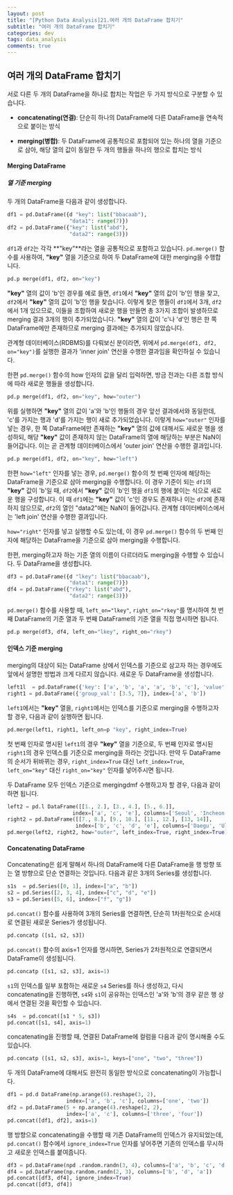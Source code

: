 ```yaml
---
layout: post
title: "[Python Data Analysis]21.여러 개의 DataFrame 합치기"
subtitle: "여러 개의 DataFrame 합치기"
categories: dev
tags: data_analysis
comments: true
---
```


## 여러 개의 DataFrame 합치기

서로 다른 두 개의 DataFrame을 하나로 합치는 작업은 두 가지 방식으로 구분할 수 있습니다.

- **concatenating(연결)**: 단순히 하나의 DataFrame에 다른 DataFrame을 연속적으로 붙이는 방식

- **merging(병합)**: 두 DataFrame에 공통적으로 포함되어 있는 하나의 열을 기준으로 삼아, 해당 열의 값이 동일한 두 개의 행들을 하나의 행으로 합치는 방식

#### Merging DataFrame

##### 열 기준 merging

두 개의 DataFrame을 다음과 같이 생성합니다.

```python
df1 = pd.DataFrame({d "key": list("bbacaab"),
                    "data1": range(7)})
df2 = pd.DataFrame({"key": list("abd"),
                    "data2": range(3)})
```

`df1`과 `df2`는 각각 **"key"**라는 열을 공통적으로 포함하고 있습니다. `pd.merge()` 함수를 사용하여, **"key"** 열을 기준으로 하여 두 DataFrame에 대한 merging을 수행합니다.

```python
pd.p merge(df1, df2, on="key")
```

**"key"** 열의 값이 'b'인 경우를 예로 들면, `df1`에서 **"key"** 열의 값이 'b'인 행을 찾고, `df2`에서 **"key"** 열의 값이 'b'인 행을 찾습니다. 이렇게 찾은 행들이 `df1`에서 3개, `df2`에서 1개 있으므로, 이들을 조합하여 새로운 행을 만들면 총 3가지 조합이 발생하므로 merging 결과 3개의 행이 추가되었습니다. **"key"** 열의 값이 'c'나 'd'인 행은 한 쪽 DataFrame에만 존재하므로 merging 결과에는 추가되지 않았습니다.

관계형 데이터베이스(RDBMS)를 다뤄보신 분이라면, 위에서 `pd.merge(df1, df2, on="key")`를 실행한 결과가 'inner join' 연산을 수행한 결과임을 확인하실 수 있습니다.

한편 `pd.merge()` 함수의 how 인자의 값을 달리 입럭하면, 방금 전과는 다른 조합 방식에 따라 새로운 행들을 생성합니다.

```python
pd.p merge(df1, df2, on="key", how="outer")
```

위를 실행하면 **"key"** 열의 값이 'a'와 'b'인 행들의 경우 앞선 결과에서와 동일한데, 'c'를 가지는 행과 'd'를 가지는 행이 새로 추가되었습니다. 이렇게 `how="outer"` 인자를 넣는 경우, 한 쪽 DataFrame에만 존재하는 **"key"** 열의 값에 대해서도 새로운 행을 생성하되, 해당 **"key"** 값이 존재하지 않는 DataFrame의 열에 해당하는 부분은 NaN이 들어갑니다. 이는 곧 관계형 데이터베이스에서 'outer join' 연산을 수행한 결과입니다.

```python
pd.p merge(df1, df2, on="key", how="left")
```

한편 `how="left"` 인자를 넣는 경우, `pd.merge()` 함수의 첫 번째 인자에 해당하는 DataFrame을 기준으로 삼아 merging을 수행합니다. 이 경우 기준이 되는 `df1`의 **"key"** 값이 'b'일 때, `df2`에서 **"key"** 값이 'b'인 행을 `df1`의 행에 붙이는 식으로 새로운 행을 구성합니다. 이 때 `df1`에는 **"key"** 값이 'c'인 경우도 존재하나 이는 `df2`에 존재하지 않으므로, `df2`의 열인 "data2"에는 NaN이 들어갑니다. 관계형 데이터베이스에서는 'left join' 연산을 수행한 결과입니다.

`how="right"` 인자를 넣고 실행할 수도 있는데, 이 경우 `pd.merge()` 함수의 두 번째 인자에 해당하는 DataFrame을 기준으로 삼아 merging을 수행합니다.

한편, merging하고자 하는 기준 열의 이름이 다르더라도 merging을 수행할 수 있습니다. 두 DataFrame을 생성합니다.

```python
df3 = pd.DataFrame({d "lkey": list("bbacaab"),
                    "data1": range(7)})
df4 = pd.DataFrame({"rkey": list("abd"),
                    "data2": range(3)})
```

`pd.merge()` 함수를 사용할 때, `left_on="lkey"`, `right_on="rkey"`를 명시하여 첫 번째 DataFrame의 기준 열과 두 번째 DataFrame의 기준 열을 직접 명시하면 됩니다.

```python
pd.p merge(df3, df4, left_on="lkey", right_on="rkey")
```

#### 인덱스 기준 merging

merging의 대상이 되는 DataFrame 상에서 인덱스를 기준으로 삼고자 하는 경우에도 앞에서 설명한 방법과 크게 다르지 않습니다. 새로운 두 DataFrame을 생성합니다.

```python
left1l  = pd.DataFrame({'key': ['a', 'b', 'a', 'a', 'b', 'c'], 'value': range(6)})
right1 = pd.DataFrame({'group_val': [3.5, 7]}, index=['a', 'b'])
```

`left1`에서는 **"key"** 열을, `right1`에서는 인덱스를 기준으로 merging을 수행하고자 할 경우, 다음과 같이 실행하면 됩니다.

```python
pd.merge(left1, right1, left_on=p "key", right_index=True)
```

첫 번째 인자로 명시된 `left1`의 경우 **"key"** 열을 기준으로, 두 번째 인자로 명시된 `right1`의 경우 인덱스를 기준으로 merging을 하라는 것입니다. 만약 두 DataFrame의 순서가 뒤바뀌는 경우, `right_index=True` 대신 `left_index=True`, `left_on="key"` 대신 `right_on="key"` 인자를 넣어주시면 됩니다.

두 DataFrame 모두 인덱스 기준으로 mergingdmf 수행하고자 할 경우, 다음과 같이 하면 됩니다.

```python
left2 = pd.l DataFrame([[1., 2.], [3., 4.], [5., 6.]], 
                     index=['a', 'c', 'e'], columns=['Seoul', 'Incheon'])
right2 = pd.DataFrame([[7., 8.], [9., 10.], [11., 12.], [13, 14]],
                      index=['b', 'c', 'd', 'e'], columns=['Daegu', 'Ulsan'])
pd.merge(left2, right2, how="outer", left_index=True, right_index=True)
```

#### Concatenating DataFrame

Concatenating은 쉽게 말해서 하나의 DataFrame에 다른 DataFrame을 행 방향 또는 열 방향으로 단순 연결하는 것입니다. 다음과 같은 3개의 Series를 생성합니다.

```python
s1s  = pd.Series([0, 1], index=["a", "b"])
s2 = pd.Series([2, 3, 4], index=["c", "d", "e"])
s3 = pd.Series([5, 6], index=["f", "g"])
```

`pd.concat()` 함수를 사용하여 3개의 Series를 연결하면, 단순히 1차원적으로 순서대로 연결된 새로운 Series가 생성됩니다.

```python
pd.concatp ([s1, s2, s3])
```

`pd.concat()` 함수의 axis=1 인자를 명시하면, Series가 2차원적으로 연결되면서 DataFrame이 생성됩니다.

```python
pd.concatp ([s1, s2, s3], axis=1)
```

`s1`의 인덱스를 일부 포함하는 새로운 `s4` Series를 하나 생성하고, 다시 concatenating을 진행하면, `s4`와 `s1`이 공유하는 인덱스인 'a'와 'b'의 경우 같은 행 상에서 연결된 것을 확인할 수 있습니다.

```python
s4s  = pd.concat([s1 * 5, s3])
pd.concat([s1, s4], axis=1)
```

concatenating을 진행할 때, 연결된 DataFrame에 컬럼을 다음과 같이 명시해줄 수도 있습니다.

```python
pd.concatp ([s1, s2, s3], axis=1, keys=["one", "two", "three"])
```

두 개의 DataFrame에 대해서도 완전히 동일한 방식으로 concatenating이 가능합니다.

```python
df1 = pd.d DataFrame(np.arange(6).reshape(3, 2), 
                   index=['a', 'b', 'c'], columns=['one', 'two'])
df2 = pd.DataFrame(5 + np.arange(4).reshape(2, 2), 
                   index=['a', 'c'], columns=['three', 'four'])
pd.concat([df1, df2], axis=1)
```

행 방향으로 concatenating을 수행할 때 기존 DataFrame의 인덱스가 유지되었는데, `pd.concat()` 함수에서 `ignore_index=True` 인자를 넣어주면 기존의 인덱스를 무시하고 새로운 인덱스를 붙여줍니다.

```python
df3 = pd.DataFrame(npd .random.randn(3, 4), columns=['a', 'b', 'c', 'd'])
df4 = pd.DataFrame(np.random.randn(2, 3), columns=['b', 'd', 'a'])
pd.concat([df3, df4], ignore_index=True)
pd.concat([df3, df4])
```